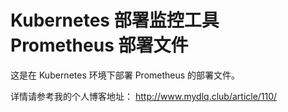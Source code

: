 # Kubernetes 部署监控工具 Prometheus 部署文件

这是在 Kubernetes 环境下部署 Prometheus 的部署文件。

详情请参考我的个人博客地址： http://www.mydlq.club/article/110/